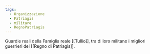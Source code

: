 ```yaml
---
tags:
  - Organizzazione
  - Patriagis
  - militare
  - RegnoPatriagis
---
```

Guardie reali della Famiglia reale [[Tullio]], tra di loro militano i migliori guerrieri del [[Regno di Patriagis]].
